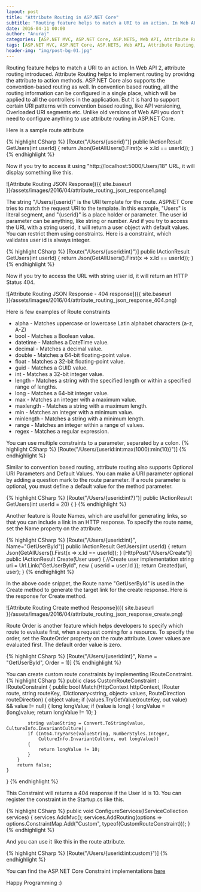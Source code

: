 ```yaml
---
layout: post
title: "Attribute Routing in ASP.NET Core"
subtitle: "Routing feature helps to match a URI to an action. In Web API 2, attribute routing introduced. Attribute Routing helps to implement routing by providng the attribute to action methods. ASP.NET Core also supports the convention-based routing as well."
date: 2016-04-11 00:00
author: "Anuraj"
categories: [ASP.NET MVC, ASP.NET Core, ASP.NET5, Web API, Attribute Routing, CodeProject]
tags: [ASP.NET MVC, ASP.NET Core, ASP.NET5, Web API, Attribute Routing, CodeProject]
header-img: "img/post-bg-01.jpg"
---
```

Routing feature helps to match a URI to an action. In Web API 2, attribute routing introduced. Attribute Routing helps to implement routing by providng the attribute to action methods. ASP.NET Core also supports the convention-based routing as well. In convention based routing, all the routing information can be configured in a single place, which will be applied to all the controllers in the application. But it is hard to support certain URI patterns with convention based routing, like API versioning, Overloaded URI segments etc. Unlike old versions of Web API you don't need to configure anything to use attribute routing in ASP.NET Core.

Here is a sample route attribute

{% highlight CSharp %}
[Route("/Users/{userid}")]
public IActionResult GetUsers(int userId)
{
    return Json(GetAllUsers().First(x => x.Id == userId));
}
{% endhighlight %}

Now if you try to access it using "http://localhost:5000/Users/18" URL, it will display something like this.

![Attribute Routing JSON Response]({{ site.baseurl }}/assets/images/2016/04/attribute_routing_json_response1.png)

The string "/Users/{userid}" is the URI template for the route. ASPNET Core tries to match the request URI to the template. In this example, "Users" is literal segment, and "{userid}" is a place holder or parameter. The user id parameter can be anything, like string or number. And if you try to access the URL with a string userid, it will return a user object with default values. You can restrict them using constraints. Here is a constraint, which validates user id is always integer.

{% highlight CSharp %}
[Route("/Users/{userid:int}")]
public IActionResult GetUsers(int userId)
{
    return Json(GetAllUsers().First(x => x.Id == userId));
}
{% endhighlight %}

Now if you try to access the URL with string user id, it will return an HTTP Status 404.

![Attribute Routing JSON Response - 404 response]({{ site.baseurl }}/assets/images/2016/04/attribute_routing_json_response_404.png)

Here is few examples of Route constraints

* alpha - Matches uppercase or lowercase Latin alphabet characters (a-z, A-Z)
* bool - Matches a Boolean value.
* datetime - Matches a DateTime value.
* decimal - Matches a decimal value.
* double - Matches a 64-bit floating-point value.
* float - Matches a 32-bit floating-point value.
* guid - Matches a GUID value.
* int - Matches a 32-bit integer value.
* length - Matches a string with the specified length or within a specified range of lengths.
* long - Matches a 64-bit integer value.	
* max - Matches an integer with a maximum value.
* maxlength - Matches a string with a maximum length.
* min - Matches an integer with a minimum value.
* minlength - Matches a string with a minimum length.
* range - Matches an integer within a range of values.
* regex - Matches a regular expression.

You can use multiple constraints to a parameter, separated by a colon.
{% highlight CSharp %}
[Route("/Users/{userid:int:max(1000):min(10)}")]
{% endhighlight %}

Similar to convention based routing, attribute routing also supports Optional URI Parameters and Default Values. You can make a URI parameter optional by adding a question mark to the route parameter. If a route parameter is optional, you must define a default value for the method parameter.

{% highlight CSharp %}
[Route("/Users/{userid:int?}")]
public IActionResult GetUsers(int userId = 20)
{
}
{% endhighlight %}

Another feature is Route Names, which are useful for generating links, so that you can include a link in an HTTP response. To specify the route name, set the Name property on the attribute.

{% highlight CSharp %}
[Route("/Users/{userid:int}", Name="GetUserById")]
public IActionResult GetUsers(int userId)
{
    return Json(GetAllUsers().First(x => x.Id == userId));
}
[HttpPost("/Users/Create")]
public IActionResult Create(User user)
{
	//Create user implementation
    string uri = Url.Link("GetUserById", new { userid = user.Id });
    return Created(uri, user);
}
{% endhighlight %}

In the above code snippet, the Route name "GetUserById" is used in the Create method to generate the target link for the create response. Here is the response for Create method.

![Attribute Routing Create method Response]({{ site.baseurl }}/assets/images/2016/04/attribute_routing_json_response_create.png)

Route Order is another feature which helps developers to specify which route to evaluate first, when a request coming for a resource. To specify the order, set the RouteOrder property on the route attribute. Lower values are evaluated first. The default order value is zero.

{% highlight CSharp %}
[Route("/Users/{userid:int}", Name = "GetUserById", Order = 1)]
{% endhighlight %}

You can create custom route constraints by implementing IRouteConstraint. 
{% highlight CSharp %}
public class CustomRouteConstraint : IRouteConstraint
{
    public bool Match(HttpContext httpContext, IRouter route, string routeKey, 
        IDictionary<string, object> values, RouteDirection routeDirection)
    {
        object value;
        if (values.TryGetValue(routeKey, out value) && value != null)
        {
            long longValue;
            if (value is long)
            {
                longValue = (long)value;
                return longValue != 10;
            }

            string valueString = Convert.ToString(value, CultureInfo.InvariantCulture);
            if (Int64.TryParse(valueString, NumberStyles.Integer, 
                CultureInfo.InvariantCulture, out longValue))
            {
                return longValue != 10;
            }
        }
        return false;
    }
}
{% endhighlight %}

This Constraint will returns a 404 response if the User Id is 10. You can register the constraint in the Startup.cs like this.

{% highlight CSharp %}
public void ConfigureServices(IServiceCollection services)
{
    services.AddMvc();
    services.AddRouting(options => 
        options.ConstraintMap.Add("Custom", typeof(CustomRouteConstraint)));
}
{% endhighlight %}

And you can use it like this in the route attribute.

{% highlight CSharp %}
[Route("/Users/{userid:int:custom}")]
{% endhighlight %}

You can find the ASP.NET Core Constraint implementations [here](https://github.com/aspnet/Routing/tree/dev/src/Microsoft.AspNetCore.Routing/Constraints)

Happy Programming :)
